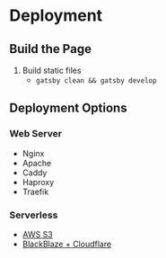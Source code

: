 # Deployment

## Build the Page
1. Build static files
   * `gatsby clean && gatsby develop`

## Deployment Options

### Web Server
- Nginx
- Apache
- Caddy
- Haproxy
- Traefik


### Serverless
- [AWS S3](./documentation_deployment_aws.md)
- [BlackBlaze + Cloudflare](./documentation_deployment_blackblaze.md) 